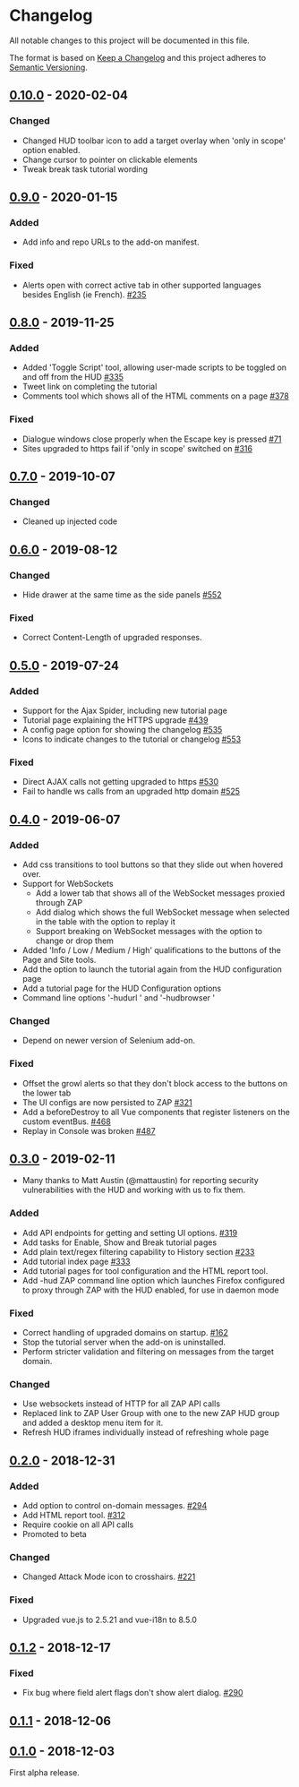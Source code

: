 # Changelog
All notable changes to this project will be documented in this file.

The format is based on [Keep a Changelog](https://keepachangelog.com/en/1.0.0/)
and this project adheres to [Semantic Versioning](https://semver.org/spec/v2.0.0.html).

## [0.10.0] - 2020-02-04
### Changed
- Changed HUD toolbar icon to add a target overlay when 'only in scope' option enabled.
- Change cursor to pointer on clickable elements
- Tweak break task tutorial wording

## [0.9.0] - 2020-01-15
### Added
- Add info and repo URLs to the add-on manifest.

### Fixed
- Alerts open with correct active tab in other supported languages besides English (ie French). [#235](https://github.com/zaproxy/zap-hud/issues/235)

## [0.8.0] - 2019-11-25

### Added
 - Added 'Toggle Script' tool, allowing user-made scripts to be toggled on and off from the HUD [#335](https://github.com/zaproxy/zap-hud/issues/335)
 - Tweet link on completing the tutorial
 - Comments tool which shows all of the HTML comments on a page [#378](https://github.com/zaproxy/zap-hud/issues/378)

### Fixed
 - Dialogue windows close properly when the Escape key is pressed [#71](https://github.com/zaproxy/zap-hud/issues/71)
 - Sites upgraded to https fail if 'only in scope' switched on [#316](https://github.com/zaproxy/zap-hud/issues/316)

## [0.7.0] - 2019-10-07

### Changed
 - Cleaned up injected code

## [0.6.0] - 2019-08-12

### Changed
 - Hide drawer at the same time as the side panels [#552](https://github.com/zaproxy/zap-hud/issues/552)

### Fixed
 - Correct Content-Length of upgraded responses.

## [0.5.0] - 2019-07-24

### Added
 - Support for the Ajax Spider, including new tutorial page
 - Tutorial page explaining the HTTPS upgrade [#439](https://github.com/zaproxy/zap-hud/issues/439)
 - A config page option for showing the changelog [#535](https://github.com/zaproxy/zap-hud/issues/535)
 - Icons to indicate changes to the tutorial or changelog [#553](https://github.com/zaproxy/zap-hud/issues/553) 

### Fixed
 - Direct AJAX calls not getting upgraded to https [#530](https://github.com/zaproxy/zap-hud/issues/530)
 - Fail to handle ws calls from an upgraded http domain [#525](https://github.com/zaproxy/zap-hud/issues/525) 

## [0.4.0] - 2019-06-07

### Added
 - Add css transitions to tool buttons so that they slide out when hovered over.
 - Support for WebSockets
   - Add a lower tab that shows all of the WebSocket messages proxied through ZAP
   - Add dialog which shows the full WebSocket message when selected in the table with the option to replay it
   - Support breaking on WebSocket messages with the option to change or drop them
 - Added 'Info / Low / Medium / High' qualifications to the buttons of the Page and Site tools. 
 - Add the option to launch the tutorial again from the HUD configuration page
 - Add a tutorial page for the HUD Configuration options 
 - Command line options '-hudurl <url>' and '-hudbrowser <browser>'

### Changed
 - Depend on newer version of Selenium add-on.

### Fixed
 - Offset the growl alerts so that they don't block access to the buttons on the lower tab
 - The UI configs are now persisted to ZAP [#321](https://github.com/zaproxy/zap-hud/issues/321)
 - Add a beforeDestroy to all Vue components that register listeners on the custom eventBus. [#468](https://github.com/zaproxy/zap-hud/issues/468)
 - Replay in Console was broken [#487](https://github.com/zaproxy/zap-hud/issues/487)

## [0.3.0] - 2019-02-11
 - Many thanks to Matt Austin (@mattaustin) for reporting security vulnerabilities with the HUD and working with us to fix them.

### Added
 - Add API endpoints for getting and setting UI options. [#319](https://github.com/zaproxy/zap-hud/issues/319)
 - Add tasks for Enable, Show and Break tutorial pages
 - Add plain text/regex filtering capability to History section [#233](https://github.com/zaproxy/zap-hud/issues/233)
 - Add tutorial index page [#333](https://github.com/zaproxy/zap-hud/issues/333)
 - Add tutorial pages for tool configuration and the HTML report tool.
 - Add -hud ZAP command line option which launches Firefox configured to proxy through ZAP with the HUD enabled, for use in daemon mode

### Fixed
 - Correct handling of upgraded domains on startup. [#162](https://github.com/zaproxy/zap-hud/issues/162)
 - Stop the tutorial server when the add-on is uninstalled.
 - Perform stricter validation and filtering on messages from the target domain.

### Changed
 - Use websockets instead of HTTP for all ZAP API calls
 - Replaced link to ZAP User Group with one to the new ZAP HUD group and added a desktop menu item for it.
 - Refresh HUD iframes individually instead of refreshing whole page

## [0.2.0] - 2018-12-31

### Added
 - Add option to control on-domain messages. [#294](https://github.com/zaproxy/zap-hud/issues/294)
 - Add HTML report tool. [#312](https://github.com/zaproxy/zap-hud/issues/312)
 - Require cookie on all API calls
 - Promoted to beta

### Changed

 - Changed Attack Mode icon to crosshairs. [#221](https://github.com/zaproxy/zap-hud/issues/221)

### Fixed
 - Upgraded vue.js to 2.5.21 and vue-i18n to 8.5.0

## [0.1.2] - 2018-12-17

### Fixed
 - Fix bug where field alert flags don't show alert dialog. [#290](https://github.com/zaproxy/zap-hud/issues/290)

## [0.1.1] - 2018-12-06

## [0.1.0] - 2018-12-03
First alpha release.

[0.10.0]: https://github.com/zaproxy/zap-hud/compare/v0.9.0...v0.10.0
[0.9.0]: https://github.com/zaproxy/zap-hud/compare/v0.8.0...v0.9.0
[0.8.0]: https://github.com/zaproxy/zap-hud/compare/v0.7.0...v0.8.0
[0.7.0]: https://github.com/zaproxy/zap-hud/compare/v0.6.0...v0.7.0
[0.6.0]: https://github.com/zaproxy/zap-hud/compare/v0.5.0...v0.6.0
[0.5.0]: https://github.com/zaproxy/zap-hud/compare/v0.4.0...v0.5.0
[0.4.0]: https://github.com/zaproxy/zap-hud/compare/v0.3.0...v0.4.0
[0.3.0]: https://github.com/zaproxy/zap-hud/compare/v0.2.0...v0.3.0
[0.2.0]: https://github.com/zaproxy/zap-hud/compare/v0.1.2...v0.2.0
[0.1.2]: https://github.com/zaproxy/zap-hud/compare/v0.1.1...v0.1.2
[0.1.1]: https://github.com/zaproxy/zap-hud/compare/v0.1.0...v0.1.1
[0.1.0]: https://github.com/zaproxy/zap-hud/compare/f41b7a279a3a2d86edbf22e7d48d6b9c24e768c8...v0.1.0
